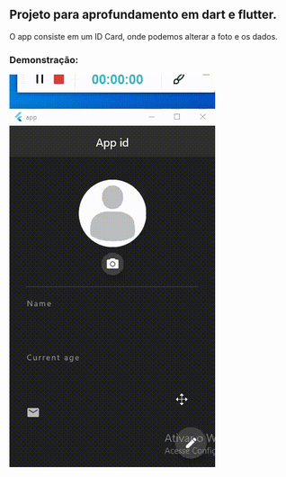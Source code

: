 ## Projeto para aprofundamento em dart e flutter.
  
O app consiste em um ID Card, onde podemos alterar a foto e os dados.
  
### Demonstração:
![](amostra.gif)
